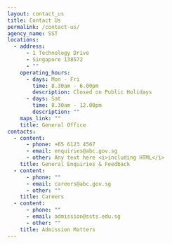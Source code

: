 ```yaml
---
layout: contact_us
title: Contact Us
permalink: /contact-us/
agency_name: SST
locations:
  - address:
      - 1 Technology Drive
      - Singapore 138572
      - ""
    operating_hours:
      - days: Mon - Fri
        time: 8.30am - 6.00pm
        description: Closed on Public Holidays
      - days: Sat
        time: 8.30am - 12.00pm
        description: ""
    maps_link: ""
    title: General Office
contacts:
  - content:
      - phone: +65 6123 4567
      - email: enquiries@abc.gov.sg
      - other: Any text here <i>including HTML</i>
    title: General Enquiries & Feedback
  - content:
      - phone: ""
      - email: careers@abc.gov.sg
      - other: ""
    title: Careers
  - content:
      - phone: ""
      - email: admission@ssts.edu.sg
      - other: ""
    title: Admission Matters
---
```

